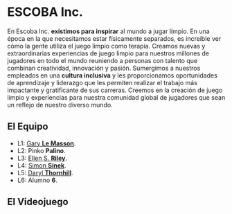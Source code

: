 # ESCOBA Inc.

En Escoba Inc. **existimos para inspirar** al mundo a jugar limpio. 
En una época en la que necesitamos estar físicamente separados, es increíble ver cómo la gente utiliza el juego limpio como terapia. 
Creamos nuevas y extraordinarias experiencias de juego limpio para nuestros millones de jugadores en todo el mundo reuniendo a personas con talento que combinan creatividad, innovación y pasión. 
Sumergimos a nuestros empleados en una **cultura inclusiva** y les proporcionamos oportunidades de aprendizaje y liderazgo que les permiten realizar el trabajo más impactante y gratificante de sus carreras. 
Creemos en la creación de juego limpio y experiencias para nuestra comunidad global de jugadores que sean un reflejo de nuestro diverso mundo.

## El Equipo

- L1: [Gary **Le Masson**](http://www.garylemasson.com/).
- L2: Pinko **Palino**.
- L3: [Ellen S. **Riley**](http://ellensriley.com/).
- L4: [Simon **Sinek**](https://simonsinek.com/).
- L5: [Daryl **Thornhill**](http://www.madebydaryl.co.uk/).
- L6: Alumno **6**.

## El Videojuego
